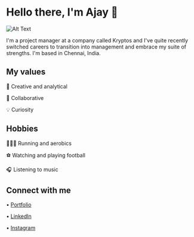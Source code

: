 # Hello there, I'm Ajay 👋
![Alt Text](https://media3.giphy.com/media/qgQUggAC3Pfv687qPC/giphy.gif)

I'm a project manager at a company called Kryptos and I've quite recently switched careers to transition into management and embrace my suite of strengths.
I'm based in Chennai, India.

## My values
🧠 Creative and analytical

🙌 Collaborative

💡 Curiosity

## Hobbies
🏃🏼‍♀️ Running and aerobics

⚽️ Watching and playing football

🎧 Listening to music

## Connect with me
• [Portfolio](https://ajaykannan.netlify.app/)

• [LinkedIn](https://www.linkedin.com/in/ajay-kannan-8001301aa/)

• [Instagram](https://www.instagram.com/ajaykannan__/)
